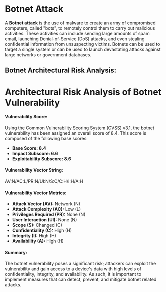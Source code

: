 # Botnet Attack 

A **Botnet attack** is the use of malware to create an army of compromised computers, called "bots", to remotely control them to carry out malicious activities. These activities can include sending large amounts of spam email, launching Denial-of-Service (DoS) attacks, and even stealing confidential information from unsuspecting victims. Botnets can be used to target a single system or can be used to launch devastating attacks against large networks or government databases.

## Botnet Architectural Risk Analysis: 

# Architectural Risk Analysis of Botnet Vulnerability  

#### Vulnerability Score:  
Using the Common Vulnerability Scoring System (CVSS) v3.1, the botnet vulnerability has been assigned an overall score of 8.4. This score is composed of the following base scores:  
- **Base Score: 8.4**  
- **Impact Subscore: 6.6**  
- **Exploitability Subscore: 8.6**   

#### Vulnerability Vector String:  
AV:N/AC:L/PR:N/UI:N/S:C/C:H/I:H/A:H

#### Vulnerability Vector Metrics:  
- **Attack Vector (AV):** Network (N)  
- **Attack Complexity (AC):** Low (L)  
- **Privileges Required (PR):** None (N)  
- **User Interaction (UI):** None (N)  
- **Scope (S):** Changed (C)  
- **Confidentiality (C):** High (H)   
- **Integrity (I):** High (H)  
- **Availability (A):** High (H)  

#### Summary:  
The botnet vulnerability poses a significant risk; attackers can exploit the vulnerability and gain access to a device's data with high levels of confidentiality, integrity, and availability. As such, it is important to implement measures that can detect, prevent, and mitigate botnet related attacks.
